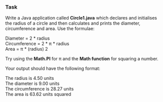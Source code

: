 ### Task


Write a Java application called **Circle1.java** which declares and initialises the radius of a circle and then calculates and prints the diameter, circumference and area. Use the formulae:

<p>Diameter = 2 * radius<br>
Circumference = 2 * π * radius<br>
Area = π * (radius) 2<p>

Try using the **Math.PI** for π and the **Math function** for squaring a number.

Your output should have the following format:

<p>The radius is 4.50 units<br>
The diameter is 9.00 units<br>
The circumference is 28.27 units<br>
The area is 63.62 units squared<p>